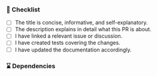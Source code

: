 <!-- ^^^^^
Please provide a concise, informative and self-explanatory title.
Don't put issue numbers in there, do this in the PR body below.
For example, instead of "Fixes #1234" use "Introduce new method to calculate 1+1"
-->
<!-- Describe your changes here in detail -->

<!-- Why is this change required? What problem does it solve? -->
<!-- If this PR resolves an open issue, please link to it here. For example "Fixes #12345". -->
<!-- If your change requires a documentation PR, please link it appropriately. -->

### :memo: Checklist

<!-- Put an `x` in all the boxes that apply. -->
<!-- If your change requires a documentation PR, please link it appropriately -->
<!-- If you're unsure about any of these, don't hesitate to ask. We're here to help! -->
<!-- Feel free to remove irrelevant items. -->

- [ ] The title is concise, informative, and self-explanatory.
- [ ] The description explains in detail what this PR is about.
- [ ] I have linked a relevant issue or discussion.
- [ ] I have created tests covering the changes.
- [ ] I have updated the documentation accordingly.

### :hourglass: Dependencies

<!-- List all open PRs that this PR logically depends on
- #12345: short description why this is a dependency
- #34567: ...
-->

<!-- If you're unsure about any of these, don't hesitate to ask. We're here to help! -->
